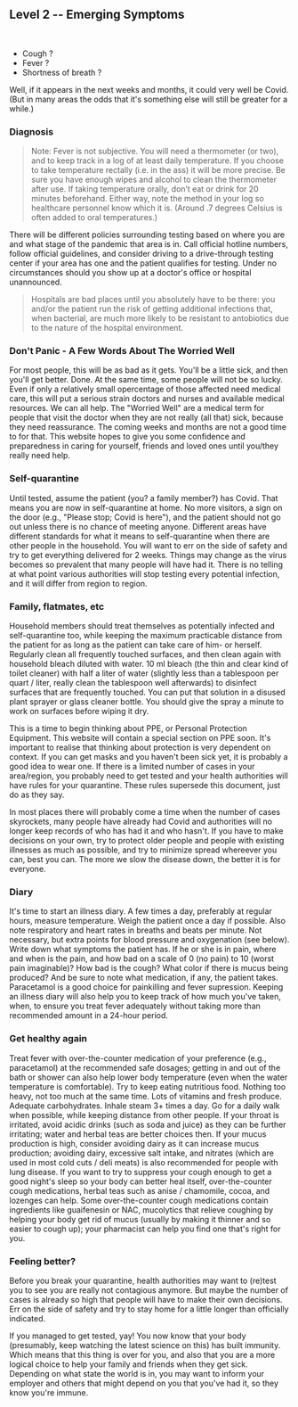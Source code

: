 ## Level 2 -- Emerging Symptoms
 
* Cough ?
* Fever ?
* Shortness of breath ?

Well, if it appears in the next weeks and months, it could very well be Covid. (But in many areas the odds that it's something else will still be greater for a while.)

### Diagnosis

> Note: Fever is not subjective. You will need a thermometer (or two), and to keep track in a log of at least daily temperature. If you choose to take temperature rectally (i.e. in the ass) it will be more precise. Be sure you have enough wipes and alcohol to clean the thermometer after use. If taking temperature orally, don’t eat or drink for 20 minutes beforehand. Either way, note the method in your log so healthcare personnel know which it is. (Around .7 degrees Celsius is often added to oral temperatures.) 

There will be different policies surrounding testing based on where you are and what stage of the pandemic that area is in. Call official hotline numbers, follow official guidelines, and consider driving to a drive-through testing center if your area has one and the patient qualifies for testing. Under no circumstances should you show up at a doctor's office or hospital unannounced. 

> Hospitals are bad places until you absolutely have to be there: you and/or the patient run the risk of getting additional infections that, when bacterial, are much more likely to be resistant to antobiotics due to the nature of the hospital environment.

### Don't Panic - A Few Words About The Worried Well

For most people, this will be as bad as it gets. You'll be a little sick, and then you'll get better. Done. At the same time, some people will not be so lucky. Even if only a relatively small opercentage of those affected need medical care, this will put a serious strain doctors and nurses and available medical resources. We can all help. The "Worried Well" are a medical term for people that visit the doctor when they are not really (all that) sick, because they need reassurance. The coming weeks and months are not a good time to for that. This website hopes to give you some confidence and preparedness in caring for yourself, friends and loved ones until you/they really need help.

### Self-quarantine

Until tested, assume the patient (you? a family member?) has Covid. That means you are now in self-quarantine at home. No more visitors, a sign on the door (e.g., "Please stop; Covid is here"), and the patient should not go out unless there is no chance of meeting anyone. Different areas have different standards for what it means to self-quarantine when there are other people in the household. You will want to err on the side of safety and try to get everything delivered for 2 weeks. Things may change as the virus becomes so prevalent that many people will have had it. There is no telling at what point various authorities will stop testing every potential infection, and it will differ from region to region.

### Family, flatmates, etc

Household members should treat themselves as potentially infected and self-quarantine too, while keeping the maximum practicable distance from the patient for as long as the patient can take care of him- or herself. Regularly clean all frequently touched surfaces, and then clean again with household bleach diluted with water. 10 ml bleach (the thin and clear kind of toilet cleaner) with half a liter of water (slightly less than a tablespoon per quart / liter, really clean the tablespoon well afterwards) to disinfect surfaces that are frequently touched. You can put that solution in a disused plant sprayer or glass cleaner bottle. You should give the spray a minute to work on surfaces before wiping it dry.

This is a time to begin thinking about PPE, or Personal Protection Equipment. This website will contain a special section on PPE soon. It's important to realise that thinking about protection is very dependent on context. If you can get masks and you haven't been sick yet, it is probably a good idea to wear one. If there is a limited number of cases in your area/region, you probably need to get tested and your health authorities will have rules for your quarantine. These rules supersede this document, just do as they say.

In most places there will probably come a time when the number of cases skyrockets, many people have already had Covid and authorities will no longer keep records of who has had it and who hasn't. If you have to make decisions on your own, try to protect older people and people with existing illnesses as much as possible, and try to minimize spread whereever you can, best you can. The more we slow the disease down, the better it is for everyone.

### Diary

It's time to start an illness diary. A few times a day, preferably at regular hours, measure temperature. Weigh the patient once a day if possible. Also note respiratory and heart rates in breaths and beats per minute. Not necessary, but extra points for blood pressure and oxygenation (see below). Write down what symptoms the patient has. If he or she is in pain, where and when is the pain, and how bad on a scale of 0 (no pain) to 10 (worst pain imaginable)? How bad is the cough? What color if there is mucus being produced? And be sure to note what medication, if any, the patient takes. Paracetamol is a good choice for painkilling and fever supression. Keeping an illness diary will also help you to keep track of how much you've taken, when, to ensure you treat fever adequately without taking more than recommended amount in a 24-hour period. 

### Get healthy again

Treat fever with over-the-counter medication of your preference (e.g., paracetamol) at the recommended safe dosages; getting in and out of the bath or shower can also help lower body temperature (even when the water temperature is comfortable). Try to keep eating nutritious food. Nothing too heavy, not too much at the same time. Lots of vitamins and fresh produce. Adequate carbohydrates. Inhale steam 3+ times a day. Go for a daily walk when possible, while keeping distance from other people. If your throat is irritated, avoid acidic drinks (such as soda and juice) as they can be further irritating; water and herbal teas are better choices then. If your mucus production is high, consider avoiding dairy as it can increase mucus production; avoiding dairy, excessive salt intake, and nitrates (which are used in most cold cuts / deli meats) is also recommended for people with lung disease. If you want to try to suppress your cough enough to get a good night's sleep so your body can better heal itself, over-the-counter cough medications, herbal teas such as anise / chamomile, cocoa, and lozenges can help. Some over-the-counter cough medications contain ingredients like guaifenesin or NAC, mucolytics that relieve coughing by helping your body get rid of mucus (usually by making it thinner and so easier to cough up); your pharmacist can help you find one that's right for you. 


### Feeling better?

Before you break your quarantine, health authorities may want to (re)test you to see you are really not contagious anymore. But maybe the number of cases is already so high that people will have to make their own decisions. Err on the side of safety and try to stay home for a little longer than officially indicated. 

If you managed to get tested, yay! You now know that your body (presumably, keep watching the latest science on this) has built immunity. Which means that this thing is over for you, and also that you are a more logical choice to help your family and friends when they get sick. Depending on what state the world is in, you may want to inform your employer and others that might depend on you that you've had it, so they know you're immune.
